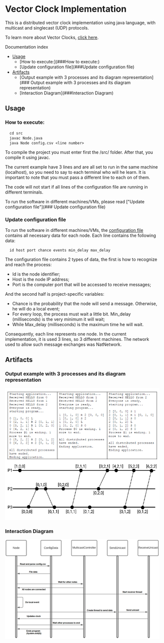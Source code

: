 # Vector Clock Implementation

This is a distributed vector clock implementation using java language, with multicast and singlecast (UDP) protocols.

To learn more about Vector Clocks, [click here](https://en.wikipedia.org/wiki/Vector_clock).

Documentation index
- [Usage](##usage-anchor)
  - [How to execute:](###How to execute:)
  - [Update configuration file](###Update configuration file)
- [Artifacts](##Artifacts)
  - [Output example with 3 processes and its diagram representation](### Output example with 3 processes and its diagram representation)
  - [Interaction Diagram](###Interaction Diagram)

## Usage
<a name="usage-anchor"></a>

### How to execute:

```
  cd src
  javac Node.java
  java Node config.csv <line number>
```

To compile the project you must enter first the /src/ folder. After that, you compile it using javac.

The current example have 3 lines and are all set to run in the same machine (localhost), so you need to say to each terminal who will he learn. It is important to note that you must pass a different line to each on of them.

The code will not start if all lines of the configuration file are running in different terminals.

To run the software in different machines/VMs, please read ["Update configuration file"](### Update configuration file)

### Update configuration file

To run the software in different machines/VMs, the [configuration file](src/config.csv) contains all necessary data for each node. Each line contains the following data:
```
  id host port chance events min_delay max_delay
```
The configuration file contains 2 types of data, the first is how to recognize and reach the process:
- Id is the node identifier;
- Host is the node IP address;
- Port is the computer port that will be accessed to receive messages;

And the second half is project-specific variables:
- Chance is the probability that the node will send a message. Otherwise, he will do a local event;
- For every loop, the process must wait a little bit. Min_delay (milliseconds) is the very minimum it will wait;
- While Max_delay (milliseconds) is the maximum time he will wait.

Consequently, each line represents one node. In the current implementation, it is used 3 lines, so 3 different machines. The network used to allow such message exchanges was NatNetwork.

## Artifacts

### Output example with 3 processes and its diagram representation

![Output table and Diagram Image](/output_example_and_representation.png)

### Interaction Diagram

![Interaction Diagram Image](/interaction-diagram.png)
